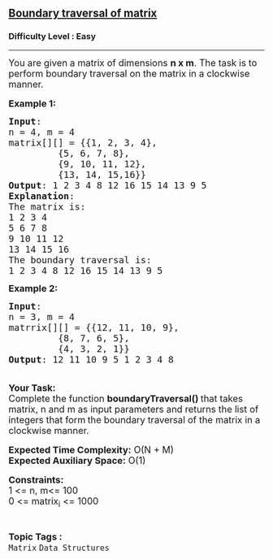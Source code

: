 <h2><a href="https://practice.geeksforgeeks.org/problems/boundary-traversal-of-matrix-1587115620/1">Boundary traversal of matrix</a></h2><h3>Difficulty Level : Easy</h3><hr><div class="problems_problem_content__Xm_eO"><p><span style="font-size:18px">You are given a matrix&nbsp;of dimensions <strong>n&nbsp;x m</strong>. The task is to perform&nbsp;boundary traversal on the matrix in a&nbsp;clockwise manner. </span><br>
<br>
<span style="font-size:18px"><strong>Example 1:</strong></span></p>

<pre><span style="font-size:18px"><strong>Input</strong>:
n = 4, m = 4
matrix[][] = {{1, 2, 3, 4},
&nbsp;        {5, 6, 7, 8},
&nbsp;        {9, 10, 11, 12},
&nbsp;        {13, 14, 15,16}}
<strong>Output</strong>: 1 2 3 4 8 12 16 15 14 13 9 5
<strong>Explanation</strong>:
The matrix is:
1 2 3 4
5 6 7 8
9 10 11 12
13 14 15 16
The boundary traversal is:
1 2 3 4 8 12 16 15 14 13 9 5
</span></pre>

<p><span style="font-size:18px"><strong>Example 2:</strong></span></p>

<pre><span style="font-size:18px"><strong>Input</strong>:
n = 3, m = 4
matrrix[][] = {{12, 11, 10, 9},
&nbsp;        {8, 7, 6, 5},
&nbsp;        {4, 3, 2, 1}}
<strong>Output</strong>: 12 11 10 9 5 1 2 3 4 8

</span></pre>

<p><span style="font-size:18px"><strong>Your Task:</strong><br>
Complete the function <strong>boundaryTraversal()&nbsp;</strong>that takes matrix, n and m&nbsp;as input parameters and returns the list of integers that form<strong>&nbsp;</strong>the boundary traversal of the matrix in a clockwise manner.</span><br>
<br>
<span style="font-size:18px"><strong>Expected Time Complexity:</strong>&nbsp;O(N&nbsp;+ M)<br>
<strong>Expected Auxiliary Space:</strong>&nbsp;O(1)</span><br>
<br>
<span style="font-size:18px"><strong>Constraints:</strong><br>
1 &lt;= n, m&lt;= 100<br>
0 &lt;= matrix<sub>i</sub> &lt;= 1000</span></p>
</div><br><p><span style=font-size:18px><strong>Topic Tags : </strong><br><code>Matrix</code>&nbsp;<code>Data Structures</code>&nbsp;